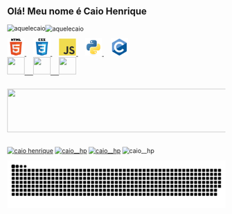 ## Olá! Meu nome é Caio Henrique


<!--INFORMAÇÕES SOBRE MEU DESEMPENHO-->
<p><img align="left" src="https://github-readme-stats.vercel.app/api?username=AqueleCaio&theme=github_dark" alt="aquelecaio" /></p>

<p><img align="center" src="https://github-readme-stats.vercel.app/api/top-langs/?username=AqueleCaio&layout=compact&theme=github_dark" alt="aquelecaio" /></p>


<!--ICONES DE LINGUAGENS-->
  <p align="left">
    <a href="https://www.w3.org/html/" target="_blank" rel="noreferrer">
      <img src="https://raw.githubusercontent.com/devicons/devicon/master/icons/html5/html5-original-wordmark.svg" alt="html5" width="40" height="40"/>
    </a> &nbsp;&nbsp;&nbsp;
    <a href="https://www.w3schools.com/css/" target="_blank" rel="noreferrer"> 
      <img src="https://raw.githubusercontent.com/devicons/devicon/master/icons/css3/css3-original-wordmark.svg" alt="css3" width="40" height="40"/>
    </a> &nbsp;&nbsp;&nbsp;
    <a href="https://developer.mozilla.org/en-US/docs/Web/JavaScript" target="_blank" rel="noreferrer">
      <img src="https://raw.githubusercontent.com/devicons/devicon/master/icons/javascript/javascript-original.svg" alt="javascript" width="40" height="40"/>
    </a> &nbsp;&nbsp;&nbsp;
    <a href="https://www.python.org" target="_blank" rel="noreferrer">
      <img src="https://raw.githubusercontent.com/devicons/devicon/master/icons/python/python-original.svg" alt="python" width="40" height="40"/>   
    </a> &nbsp;&nbsp;&nbsp;
    <a href="https://www.cprogramming.com/" target="_blank" rel="noreferrer"> 
      <img src="https://raw.githubusercontent.com/devicons/devicon/master/icons/c/c-original.svg" alt="c" width="40" height="40"/> <br>
    </a>
    <a href="https://code.visualstudio.com" target="_blank" rel="noreferrer"> 
      <img src="https://cdn.jsdelivr.net/gh/devicons/devicon/icons/vscode/vscode-original.svg" width="40" height="40"/>&nbsp;&nbsp;&nbsp;&nbsp;
    </a>
    <a href="https://www.microsoft.com/en-us/windows?r=1" target="_blank" rel="noreferrer"> 
      <img src="https://cdn.jsdelivr.net/gh/devicons/devicon/icons/windows8/windows8-original.svg" width="40" height="40"/>&nbsp;&nbsp;&nbsp;&nbsp;
    </a>
    <a href="https://www.opera.com/gx" target="_blank" rel="noreferrer"> 
      <img src="https://cdn.jsdelivr.net/gh/devicons/devicon/icons/opera/opera-original.svg" width="40" height="40"/>
    </a>
  </p>
  
##
<picture>
  <img src="https://user-images.githubusercontent.com/43012445/105452071-411e4880-5c43-11eb-8ae2-4de61f310bf9.gif" width="1100" height="100"/>
</picture>

##

<!--ICONES DAS REDES SOCIAIS-->  
<p align="left">
<a href="https://www.facebook.com/profile.php?id=100012288634443" target="_blank"><img align="center" src="https://img.shields.io/badge/Facebook-1877F2?style=for-the-badge&logo=facebook&logoColor=white" alt="caio henrique" height="30" width="110" /></a>
<a href="https://twitter.com/caio__hp" target="_blank"><img align="center" src="https://img.shields.io/badge/Twitter-1DA1F2?style=for-the-badge&logo=twitter&logoColor=white" alt="caio__hp" height="30" width="110" /></a>
<a href="https://instagram.com/caio__hp" target="_blank"><img align="center" src="https://img.shields.io/badge/Instagram-E4405F?style=for-the-badge&logo=instagram&logoColor=white" alt="caio__hp" height="30" width="110" /></a>
<img align="center" src="https://img.shields.io/badge/Gmail-D14836?style=for-the-badge&logo=gmail&logoColor=white" alt="caio__hp" height="30" width="110" /></a>
</p>

![Snake animation](https://github.com/AqueleCaio/AqueleCaio/blob/output/github-contribution-grid-snake.svg)
